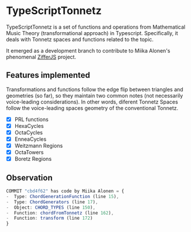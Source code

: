 # TypeScriptTonnetz

TypeScriptTonnetz is a set of functions and operations from Mathematical Music Theory (transformational approach) in Typescript. Specifically, it deals with Tonnetz spaces and functions related to the topic.

It emerged as a development branch to contribute to Miika Alonen's phenomenal [ZifferJS](https://github.com/amiika/zifferjs) project.



## Features implemented

Transformations and functions follow the edge flip between triangles and geometries (so far), so they maintain two common notes (not necessarily voice-leading considerations). In other words, diferent Tonnetz Spaces follow the voice-leading spaces geometry of the conventional Tonnetz.

* [x] PRL functions
* [x] HexaCycles
* [x] OctaCycles
* [x] EnneaCycles
* [x] Weitzmann Regions
* [x] OctaTowers
* [x] Boretz Regions

## Observation

```ts
COMMIT "cbd4f62" has code by Miika Alonen = {
-  Type: ChordGenerationFunction (line 15),
-  Type: ChordGenerators (line 17),
-  Object: CHORD_TYPES (line 150),
-  Function: chordFromTonnetz (line 162),
-  Function: transform (line 172)
}
```

